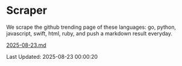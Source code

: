 # Scraper

We scrape the github trending page of these languages: go, python, javascript, swift, html, ruby, and push a markdown result everyday.

[2025-08-23.md](https://github.com/henson/Scraper/blob/master/2025-08-23.md)

Last Updated: 2025-08-23 00:00:20